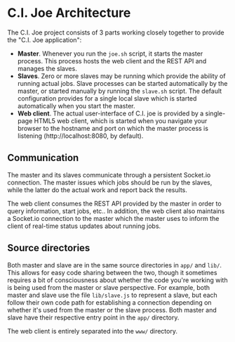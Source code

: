 C.I. Joe Architecture
=====================

The C.I. Joe project consists of 3 parts working closely together to provide the
"C.I. Joe application":

 * __Master__. Whenever you run the ``joe.sh`` script, it starts the master
   process. This process hosts the web client and the REST API and manages the
   slaves.
 * __Slaves__. Zero or more slaves may be running which provide the ability of
   running actual jobs. Slave processes can be started automatically by the
   master, or started manually by running the ``slave.sh`` script. The default
   configuration provides for a single local slave which is started
   automatically when you start the master.
 * __Web client__. The actual user-interface of C.I. joe is provided by a
   single-page HTML5 web client, which is started when you navigate your browser
   to the hostname and port on which the master process is listening
   (http://localhost:8080, by default).

Communication
-------------

The master and its slaves communicate through a persistent Socket.io connection.
The master issues which jobs should be run by the slaves, while the latter do
the actual work and report back the results.

The web client consumes the REST API provided by the master in order to query
information, start jobs, etc.. In addition, the web client also maintains a
Socket.io connection to the master which the master uses to inform the client of
real-time status updates about running jobs.

Source directories
------------------

Both master and slave are in the same source directories in ``app/`` and
``lib/``. This allows for easy code sharing between the two, though it sometimes
requires a bit of consciousness about whether the code you're working with is
being used from the master or slave perspective. For example, both master and
slave use the file ``lib/slave.js`` to represent a slave, but each follow their
own code path for establishing a connection depending on whether it's used from
the master or the slave process. Both master and slave have their respective
entry point in the ``app/`` directory.

The web client is entirely separated into the ``www/`` directory.
